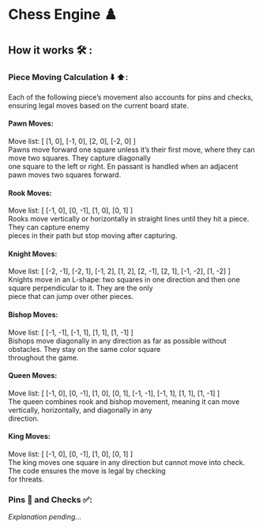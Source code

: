 # Chess Engine ♟️

## How it works 🛠 :

### Piece Moving Calculation ⬇️ ⬆️:

Each of the following piece’s movement also accounts for pins and checks, ensuring legal moves based on the current
board state.  

#### Pawn Moves:
Move list: [ [1, 0], [-1, 0], [2, 0], [-2, 0] ]
<br/>
Pawns move forward one square unless it’s their first move, where they can move two squares. They capture diagonally  
one square to the left or right. En passant is handled when an adjacent pawn moves two squares forward.
<br/>
#### Rook Moves:
Move list: [ [-1, 0], [0, -1], [1, 0], [0, 1] ]
<br/>
Rooks move vertically or horizontally in straight lines until they hit a piece. They can capture enemy  
pieces in their path but stop moving after capturing.
<br/>
#### Knight Moves:
Move list: [ [-2, -1], [-2, 1], [-1, 2], [1, 2], [2, -1], [2, 1], [-1, -2], [1, -2] ]
<br/>
Knights move in an L-shape: two squares in one direction and then one square perpendicular to it. They are the only  
piece that can jump over other pieces.
<br/>
#### Bishop Moves:
Move list: [ [-1, -1], [-1, 1], [1, 1], [1, -1] ]
<br/>
Bishops move diagonally in any direction as far as possible without obstacles. They stay on the same color square  
throughout the game.
<br/>
#### Queen Moves:
Move list: [ [-1, 0], [0, -1], [1, 0], [0, 1], [-1, -1], [-1, 1], [1, 1], [1, -1] ]
<br/>
The queen combines rook and bishop movement, meaning it can move vertically, horizontally, and diagonally in any  
direction.
<br/>
#### King Moves:
Move list: [ [-1, 0], [0, -1], [1, 0], [0, 1] ]
<br/>
The king moves one square in any direction but cannot move into check. The code ensures the move is legal by checking  
for threats.
<br/>
### Pins 📍 and Checks ✅:
*Explanation pending...*

